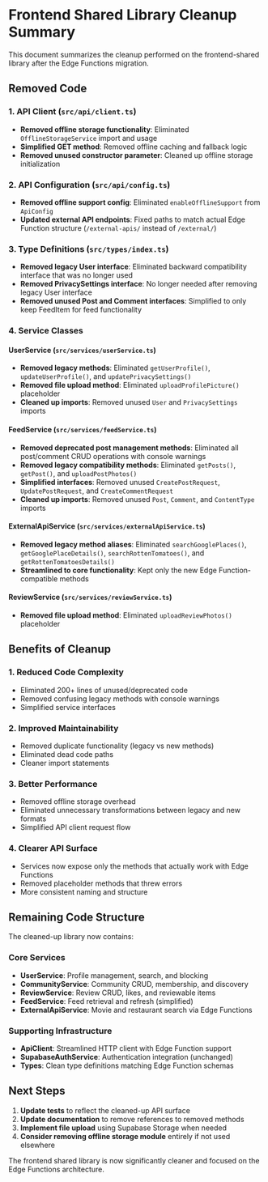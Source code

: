 # Frontend Shared Library Cleanup Summary

This document summarizes the cleanup performed on the frontend-shared library after the Edge Functions migration.

## Removed Code

### 1. API Client (`src/api/client.ts`)
- **Removed offline storage functionality**: Eliminated `OfflineStorageService` import and usage
- **Simplified GET method**: Removed offline caching and fallback logic
- **Removed unused constructor parameter**: Cleaned up offline storage initialization

### 2. API Configuration (`src/api/config.ts`)
- **Removed offline support config**: Eliminated `enableOfflineSupport` from `ApiConfig`
- **Updated external API endpoints**: Fixed paths to match actual Edge Function structure (`/external-apis/` instead of `/external/`)

### 3. Type Definitions (`src/types/index.ts`)
- **Removed legacy User interface**: Eliminated backward compatibility interface that was no longer used
- **Removed PrivacySettings interface**: No longer needed after removing legacy User interface
- **Removed unused Post and Comment interfaces**: Simplified to only keep FeedItem for feed functionality

### 4. Service Classes

#### UserService (`src/services/userService.ts`)
- **Removed legacy methods**: Eliminated `getUserProfile()`, `updateUserProfile()`, and `updatePrivacySettings()`
- **Removed file upload method**: Eliminated `uploadProfilePicture()` placeholder
- **Cleaned up imports**: Removed unused `User` and `PrivacySettings` imports

#### FeedService (`src/services/feedService.ts`)
- **Removed deprecated post management methods**: Eliminated all post/comment CRUD operations with console warnings
- **Removed legacy compatibility methods**: Eliminated `getPosts()`, `getPost()`, and `uploadPostPhotos()`
- **Simplified interfaces**: Removed unused `CreatePostRequest`, `UpdatePostRequest`, and `CreateCommentRequest`
- **Cleaned up imports**: Removed unused `Post`, `Comment`, and `ContentType` imports

#### ExternalApiService (`src/services/externalApiService.ts`)
- **Removed legacy method aliases**: Eliminated `searchGooglePlaces()`, `getGooglePlaceDetails()`, `searchRottenTomatoes()`, and `getRottenTomatoesDetails()`
- **Streamlined to core functionality**: Kept only the new Edge Function-compatible methods

#### ReviewService (`src/services/reviewService.ts`)
- **Removed file upload method**: Eliminated `uploadReviewPhotos()` placeholder

## Benefits of Cleanup

### 1. Reduced Code Complexity
- Eliminated 200+ lines of unused/deprecated code
- Removed confusing legacy methods with console warnings
- Simplified service interfaces

### 2. Improved Maintainability
- Removed duplicate functionality (legacy vs new methods)
- Eliminated dead code paths
- Cleaner import statements

### 3. Better Performance
- Removed offline storage overhead
- Eliminated unnecessary transformations between legacy and new formats
- Simplified API client request flow

### 4. Clearer API Surface
- Services now expose only the methods that actually work with Edge Functions
- Removed placeholder methods that threw errors
- More consistent naming and structure

## Remaining Code Structure

The cleaned-up library now contains:

### Core Services
- **UserService**: Profile management, search, and blocking
- **CommunityService**: Community CRUD, membership, and discovery
- **ReviewService**: Review CRUD, likes, and reviewable items
- **FeedService**: Feed retrieval and refresh (simplified)
- **ExternalApiService**: Movie and restaurant search via Edge Functions

### Supporting Infrastructure
- **ApiClient**: Streamlined HTTP client with Edge Function support
- **SupabaseAuthService**: Authentication integration (unchanged)
- **Types**: Clean type definitions matching Edge Function schemas

## Next Steps

1. **Update tests** to reflect the cleaned-up API surface
2. **Update documentation** to remove references to removed methods
3. **Implement file upload** using Supabase Storage when needed
4. **Consider removing offline storage module** entirely if not used elsewhere

The frontend shared library is now significantly cleaner and focused on the Edge Functions architecture.